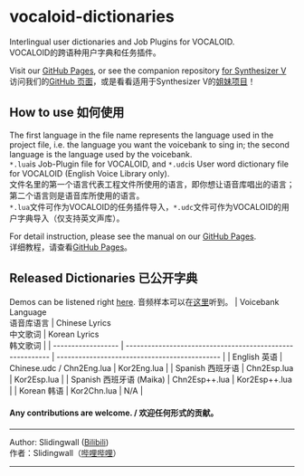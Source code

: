 # vocaloid-dictionaries
Interlingual user dictionaries and Job Plugins for VOCALOID.   
VOCALOID的跨语种用户字典和任务插件。  

Visit our [GitHub Pages](https://slidingwall.github.io/vocaloid-dictionaries), or see the companion repository [for Synthesizer V](https://github.com/Slidingwall/synthv-dictionaries)  
访问我们的[GitHub 页面](https://slidingwall.github.io/vocaloid-dictionaries)，或是看看适用于Synthesizer V的[姐妹项目](https://github.com/Slidingwall/synthv-dictionaries)！

## How to use 如何使用

The first language in the file name represents the language used in the project file, i.e. the language you want the voicebank to sing in; the second language is the language used by the voicebank.  
`*.lua`is Job-Plugin file for VOCALOID, and `*.udc`is User word dictionary file for VOCALOID (English Voice Library only).   
文件名里的第一个语言代表工程文件所使用的语言，即你想让语音库唱出的语言；第二个语言则是语音库所使用的语言。  
`*.lua`文件可作为VOCALOID的任务插件导入，`*.udc`文件可作为VOCALOID的用户字典导入（仅支持英文声库）。

For detail instruction, please see the manual on our [GitHub Pages](https://slidingwall.github.io/vocaloid-dictionaries/manual).  
详细教程，请查看[GitHub Pages](https://slidingwall.github.io/vocaloid-dictionaries/manual)。  

## Released Dictionaries 已公开字典
Demos can be listened right [here](https://slidingwall.github.io/vocaloid-dictionaries/demo).
音频样本可以在[这里](https://slidingwall.github.io/vocaloid-dictionaries/demo)听到。
| Voicebank Language<br />语音库语言 | Chinese Lyrics<br />中文歌词 | Korean Lyrics<br />韩文歌词 |
| ------------------ | --------------------------------------------------------- | --------------------------------------------- |
| English 英语        | Chinese.udc / Chn2Eng.lua      | Kor2Eng.lua                                  |
| Spanish 西班牙语        | Chn2Esp.lua                | Kor2Esp.lua                                  |
| Spanish 西班牙语 (Maika)   | Chn2Esp++.lua         | Kor2Esp++.lua                                  |
| Korean 韩语  | Kor2Chn.lua       | N/A |


#### Any contributions are welcome. / 欢迎任何形式的贡献。

***

Author: Slidingwall ([Bilibili](https://space.bilibili.com/141232009))  
作者：Slidingwall（[哔哩哔哩](https://space.bilibili.com/141232009)）  

---

